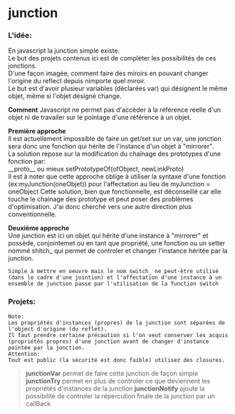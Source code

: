 # junction

### L'idée:
En javascript la junction simple existe.  
Le but des projets contenus ici est de complèter les possibilités de ces jonctions.  
D'une façon imagée, comment faire des miroirs en pouvant changer l'origine du reflect depuis nimporte quel miroir.  
Le but est d'avoir plusieur variables (déclarées var) qui désignent le même objet, même si l'objet désigné change.  

**Comment**
Javascript ne permet pas d'accèder à la référence réelle d'un objet ni de travailer sur le pointage d'une référence à un objet.   

**Première approche**  
    Il est actuellement impossible de faire un get/set sur un var, une jonction sera donc une fonction qui hérite de l'instance d'un objet à "mirrorer".  
    La solution repose sur la modification du chaînage des prototypes d'une fonction par:  
        \_\_proto__ ou mieux setPrototypeOf(ofObject, newLinkProto)  
    Il est à noter que cette approche oblige à utiliser la syntaxe d'une fonction  (ex:myJunction(oneObjet)) pour l'affectation au lieu de myJunction = oneObject 
    Cette solution, bien que fonctionnelle, est déconseillé car elle touche le chainage des prototype et peut poser des problèmes d'optimisation. J'ai donc cherché vers une autre direction plus conventionnelle.
    
**Deuxième approche**  
    Une junction est ici un objet qui hérite d'une instance à "mirrorer" et possède, conjointemet ou en tant que propriété, une fonction ou un setter nommé shitch_ qui permet de controler et changer l'instance héritée par la junction.
    
    Simple à mettre en oeuvre mais le nom switch_ ne peut-être utilisé (dans le cadre d'une jointion) et l'affectation d'une instance à un ensemble de junction passe par l'utilisation de la function switch

### Projets:
    Note:
    Les propriétés d'instances (propres) de la junction sont séparées de l'object d'origine (du reflet).  
    Il faut prendre certaine précaution si l'on veut conserver les acquis (propriétés propres) d'une jonction avant de changer d'instance pointée par la jonction.
    Attention:
    Tout est public (la sécurité est donc faible) utilisez des closures.
>    **junctionVar** permet de faire cette junction de façon simple
>    **junctionTry** permet en plus de controler ce que deviennent les propriétés d'instances de la junction 
>    **junctionNotify** ajoute la possibilité de controler la répercution finale de la junction par un callBack  
    
